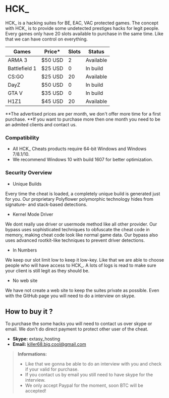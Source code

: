 # HCK_ 
HCK_ is a hacking suites for BE, EAC, VAC protected games.
The concept with HCK_ is to provide some undetected prestiges hacks for legit people.
Every games only have 20 slots available to purchase in the same time. Like that we can have control on everything.

| Games | Price* | Slots | Status |
| ------ | ------ | ------ | ------ |
| ARMA 3 | $50 USD | 2  | Available |
| Battlefield 1 | $25 USD | 0 | In build |
| CS:GO | $25 USD | 20 | Available |
| DayZ | $50 USD | 0 | In build |
| GTA V | $35 USD | 0 |In build |
| H1Z1 | $45 USD | 20 | Available |
**The advertised prices are per month, we don't offer more time for a first purchase.
**If you want to purchase more then one month you need to be an admited clients and contact us. 

### Compatibility
* All HCK_ Cheats products require 64-bit Windows and Windows 7/8.1/10. 
* We recommend Windows 10 with build 1607 for better optimization.

### Security Overview
* Unique Builds

Every time the cheat is loaded, a completely unique build is generated just for you. Our proprietary Polyflower polymorphic technology hides from signature- and stack-based detections.
* Kernel Mode Driver

We dont really use driver or usermode method like all other provider. Our bypass uses sophisticated techniques to obfuscate the cheat code in memory, making cheat code look like normal game data. Our bypass also uses advanced rootkit-like techniques to prevent driver detections.
* In Numbers

We keep our slot limit low to keep it low-key. Like that we are able to choose people who will have access to HCK_. A lots of logs is read to make sure your client is still legit as they should be.

* No web site

We have not create a web site to keep the suites private as possible. Even with the GitHub page you will need to do a interview on skype.

## How to buy it ?
To purchase the some hacks you will need to contact us over skype or email. We don't do direct payment to protect other user of the cheat. 

* **Skype:** extasy_hosting
* **Email:** killer68.big.cool@gmail.com

> **Informations:**
> - Like that we gonna be able to do an interview with you and check if your valid for purchase.
> - If you contact us by email you still need to have skype for the interview.
> - We only accept Paypal for the moment, soon BTC will be accepted!
